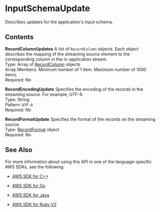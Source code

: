 # InputSchemaUpdate<a name="API_InputSchemaUpdate"></a>

Describes updates for the application's input schema\.

## Contents<a name="API_InputSchemaUpdate_Contents"></a>

 **RecordColumnUpdates**   <a name="analytics-Type-InputSchemaUpdate-RecordColumnUpdates"></a>
A list of `RecordColumn` objects\. Each object describes the mapping of the streaming source element to the corresponding column in the in\-application stream\.   
Type: Array of [RecordColumn](API_RecordColumn.md) objects  
Array Members: Minimum number of 1 item\. Maximum number of 1000 items\.  
Required: No

 **RecordEncodingUpdate**   <a name="analytics-Type-InputSchemaUpdate-RecordEncodingUpdate"></a>
Specifies the encoding of the records in the streaming source\. For example, UTF\-8\.  
Type: String  
Pattern: `UTF-8`   
Required: No

 **RecordFormatUpdate**   <a name="analytics-Type-InputSchemaUpdate-RecordFormatUpdate"></a>
Specifies the format of the records on the streaming source\.  
Type: [RecordFormat](API_RecordFormat.md) object  
Required: No

## See Also<a name="API_InputSchemaUpdate_SeeAlso"></a>

For more information about using this API in one of the language\-specific AWS SDKs, see the following:

+  [AWS SDK for C\+\+](http://docs.aws.amazon.com/goto/SdkForCpp/kinesisanalytics-2015-08-14/InputSchemaUpdate) 

+  [AWS SDK for Go](http://docs.aws.amazon.com/goto/SdkForGoV1/kinesisanalytics-2015-08-14/InputSchemaUpdate) 

+  [AWS SDK for Java](http://docs.aws.amazon.com/goto/SdkForJava/kinesisanalytics-2015-08-14/InputSchemaUpdate) 

+  [AWS SDK for Ruby V2](http://docs.aws.amazon.com/goto/SdkForRubyV2/kinesisanalytics-2015-08-14/InputSchemaUpdate) 